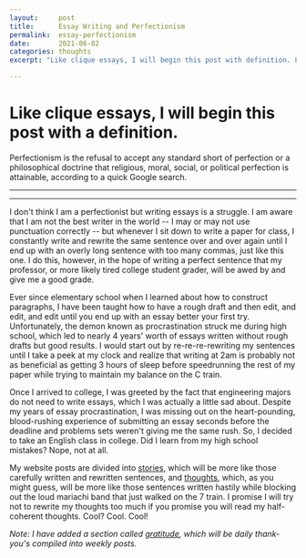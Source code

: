 ```yaml
---
layout:     post
title:      Essay Writing and Perfectionism
permalink:  essay-perfectionism
date:       2021-06-02
categories: thoughts
excerpt: "Like clique essays, I will begin this post with definition. Perfectionism is the refusal to accept any standard short of perfection or a philosophical doctrine that religious, moral, social, or political..."

---
```


# Like clique essays, I will begin this post with a definition.

Perfectionism is the refusal to accept any standard short of perfection or a philosophical doctrine that religious, moral, social, or political perfection is attainable, according to a quick Google search.

---
---
<p></p>

I don't think I am a perfectionist but writing essays is a struggle. I am aware that I am not the best writer in the world -- I may or may not use punctuation correctly -- but whenever I sit down to write a paper for class, I constantly write and rewrite the same sentence over and over again until I end up with an overly long sentence with too many commas, just like this one. I do this, however, in the hope of writing a perfect sentence that my professor, or more likely tired college student grader, will be awed by and give me a good grade.

Ever since elementary school when I learned about how to construct paragraphs, I have been taught how to have a rough draft and then edit, and edit, and edit until you end up with an essay better your first try. Unfortunately, the demon known as procrastination struck me during high school, which led to nearly 4 years' worth of essays written without rough drafts but good results. I would start out by re-re-re-rewriting my sentences until I take a peek at my clock and realize that writing at 2am is probably not as beneficial as getting 3 hours of sleep before speedrunning the rest of my paper while trying to maintain my balance on the C train.

Once I arrived to college, I was greeted by the fact that engineering majors do not need to write essays, which I was actually a little sad about. Despite my years of essay procrastination, I was missing out on the heart-pounding, blood-rushing experience of submitting an essay seconds before the deadline and problems sets weren't giving me the same rush. So, I decided to take an English class in college. Did I learn from my high school mistakes? Nope, not at all.

My website posts are divided into [stories](stories), which will be more like those carefully written and rewritten sentences, and [thoughts](thoughts), which, as you might guess, will be more like those sentences written hastily while blocking out the loud mariachi band that just walked on the 7 train. I promise I will try not to rewrite my thoughts too much if you promise you will read my half-coherent thoughts. Cool? Cool. Cool!

*Note: I have added a section called [gratitude](gratitude), which will be daily thank-you's compiled into weekly posts.*